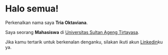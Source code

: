 # Halo semua! 

Perkenalkan nama saya **Tria Oktaviana**.<br>

Saya seorang **Mahasiswa** di [Universitas Sultan Ageng Tirtayasa](https://untirta.ac.id/).<br>

Jika kamu tertarik untuk berkenalan denganku, silakan ikuti akun [Linkedin](https://www.linkedin.com/in/tiavi/)ku ya.
